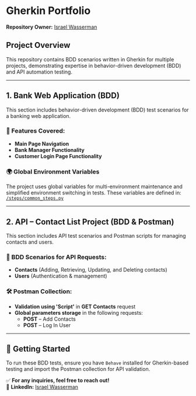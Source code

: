 # Gherkin Portfolio

**Repository Owner:** [Israel Wasserman](https://www.linkedin.com/in/israel-wasserman/)

## Project Overview
This repository contains BDD scenarios written in Gherkin for multiple projects, demonstrating expertise in behavior-driven development (BDD) and API automation testing.

---

## 1️. Bank Web Application (BDD)
This section includes behavior-driven development (BDD) test scenarios for a banking web application.

### 📌 Features Covered:
* **Main Page Navigation**
* **Bank Manager Functionality**
* **Customer Login Page Functionality**

### 🌍 Global Environment Variables
The project uses global variables for multi-environment maintenance and simplified environment switching in tests. These variables are defined in:  
[`/steps/common_steps.py`](https://github.com/IsraelW18/CheckPoint_CandidateHomeTask/blob/main/banking_web_app_project/features/steps/common_steps.py)

---

## 2️. API – Contact List Project (BDD & Postman)
This section includes API test scenarios and Postman scripts for managing contacts and users.

### 📌 BDD Scenarios for API Requests:
- **Contacts** (Adding, Retrieving, Updating, and Deleting contacts)
- **Users** (Authentication & management)

### 🛠 Postman Collection:
- **Validation using 'Script'** in **GET Contacts** request
- **Global parameters storage** in the following requests:
  - **POST** – Add Contacts
  - **POST** – Log In User

---

## 🚀 Getting Started
To run these BDD tests, ensure you have `Behave` installed for Gherkin-based testing and import the Postman collection for API validation.

✅ **For any inquiries, feel free to reach out!**  
📌 **LinkedIn:** [Israel Wasserman](https://www.linkedin.com/in/israel-wasserman/)
